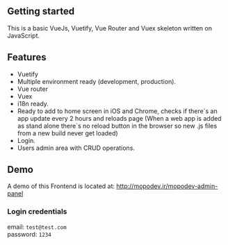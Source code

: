 ## Getting started

This is a basic VueJs, Vuetify, Vue Router and Vuex skeleton written on JavaScript.

## Features

-   Vuetify
-   Multiple environment ready (development, production).
-   Vue router
-   Vuex
-   i18n ready.
-   Ready to add to home screen in iOS and Chrome, checks if there´s an app update every 2 hours and reloads page (When a web app is added as stand alone there´s no reload button in the browser so new .js files from a new build never get loaded)
-   Login.
-   Users admin area with CRUD operations.

## Demo

A demo of this Frontend is located at: <http://mopodev.ir/mopodev-admin-panel>

### Login credentials

email: `test@test.com`  
password: `1234`
